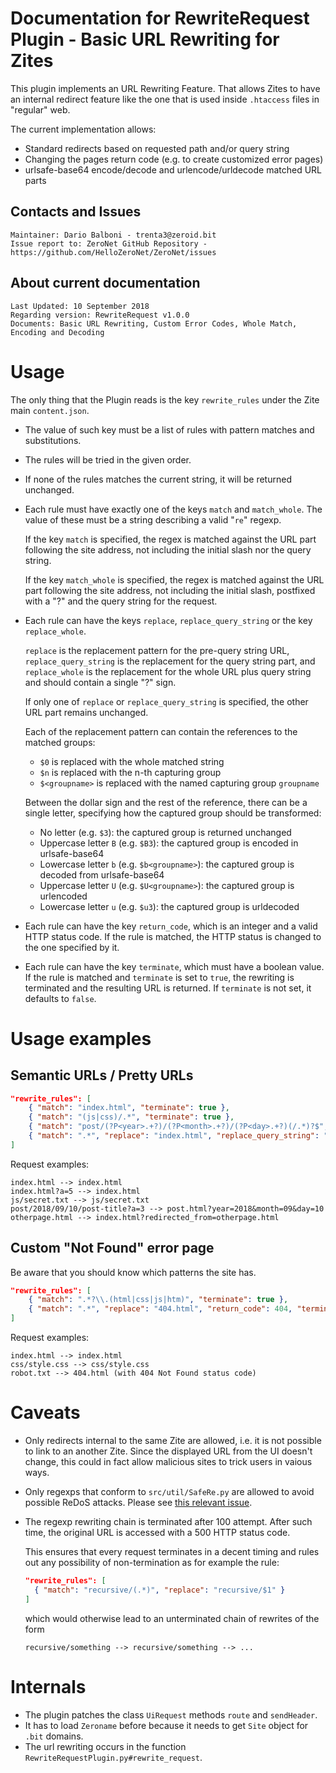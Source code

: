 # Documentation for RewriteRequest Plugin - Basic URL Rewriting for Zites
This plugin implements an URL Rewriting Feature.
That allows Zites to have an internal redirect feature like the one that is used inside `.htaccess` files in "regular" web.

The current implementation allows:
- Standard redirects based on requested path and/or query string
- Changing the pages return code (e.g. to create customized error pages)
- urlsafe-base64 encode/decode and urlencode/urldecode matched URL parts

## Contacts and Issues
```
Maintainer: Dario Balboni - trenta3@zeroid.bit
Issue report to: ZeroNet GitHub Repository - https://github.com/HelloZeroNet/ZeroNet/issues
```

## About current documentation
```
Last Updated: 10 September 2018
Regarding version: RewriteRequest v1.0.0
Documents: Basic URL Rewriting, Custom Error Codes, Whole Match, Encoding and Decoding
```

# Usage
The only thing that the Plugin reads is the key `rewrite_rules` under the Zite main `content.json`.

* The value of such key must be a list of rules with pattern matches and substitutions.
* The rules will be tried in the given order.
* If none of the rules matches the current string, it will be returned unchanged.
* Each rule must have exactly one of the keys `match` and `match_whole`.
  The value of these must be a string describing a valid "`re`" regexp.
  
  If the key `match` is specified, the regex is matched against the URL part following the site address, not including the initial slash nor the query string.
  
  If the key `match_whole` is specified, the regex is matched against the URL part following the site address, not including the initial slash, postfixed with a "?" and the query string for the request.
* Each rule can have the keys `replace`, `replace_query_string` or the key `replace_whole`.
  
  `replace` is the replacement pattern for the pre-query string URL, `replace_query_string` is the replacement for the query string part, and `replace_whole` is the replacement for the whole URL plus query string and should contain a single "?" sign.
  
  If only one of `replace` or `replace_query_string` is specified, the other URL part remains unchanged.
  
  Each of the replacement pattern can contain the references to the matched groups:
  - `$0` is replaced with the whole matched string
  - `$n` is replaced with the n-th capturing group
  - `$<groupname>` is replaced with the named capturing group `groupname`
  
  Between the dollar sign and the rest of the reference, there can be a single letter, specifying how the captured group should be transformed:
  - No letter (e.g. `$3`): the captured group is returned unchanged
  - Uppercase letter `B` (e.g. `$B3`): the captured group is encoded in urlsafe-base64
  - Lowercase letter `b` (e.g. `$b<groupname>`): the captured group is decoded from urlsafe-base64
  - Uppercase letter `U` (e.g. `$U<groupname>`): the captured group is urlencoded
  - Lowercase letter `u` (e.g. `$u3`): the captured group is urldecoded
* Each rule can have the key `return_code`, which is an integer and a valid HTTP status code.
  If the rule is matched, the HTTP status is changed to the one specified by it.
* Each rule can have the key `terminate`, which must have a boolean value.
  If the rule is matched and `terminate` is set to `true`, the rewriting is terminated and the resulting URL is returned.
  If `terminate` is not set, it defaults to `false`.

# Usage examples
## Semantic URLs / Pretty URLs
```json
"rewrite_rules": [
	{ "match": "index.html", "terminate": true },
	{ "match": "(js|css)/.*", "terminate": true },
	{ "match": "post/(?P<year>.+?)/(?P<month>.+?)/(?P<day>.+?)(/.*)?$", "replace": "post.html", "replace_query_string": "year=$<year>&month=$<month>&day=$<day>", "terminate": true },
	{ "match": ".*", "replace": "index.html", "replace_query_string": "redirected_from=$0", "terminate": true }
]
```

Request examples:
```
index.html --> index.html
index.html?a=5 --> index.html
js/secret.txt --> js/secret.txt
post/2018/09/10/post-title?a=3 --> post.html?year=2018&month=09&day=10
otherpage.html --> index.html?redirected_from=otherpage.html
```

## Custom "Not Found" error page
Be aware that you should know which patterns the site has.

```json
"rewrite_rules": [
	{ "match": ".*?\\.(html|css|js|htm)", "terminate": true },
	{ "match": ".*", "replace": "404.html", "return_code": 404, "terminate": true }
]
```

Request examples:
```
index.html --> index.html
css/style.css --> css/style.css
robot.txt --> 404.html (with 404 Not Found status code)
```

# Caveats
- Only redirects internal to the same Zite are allowed, i.e. it is not possible to link to an another Zite.
  Since the displayed URL from the UI doesn't change, this could in fact allow malicious sites to trick users in vaious ways.
- Only regexps that conform to `src/util/SafeRe.py` are allowed to avoid possible ReDoS attacks.
  Please see [this relevant issue](https://github.com/HelloZeroNet/ZeroNet/issues/989).
- The regexp rewriting chain is terminated after 100 attempt.
  After such time, the original URL is accessed with a 500 HTTP status code.

  This ensures that every request terminates in a decent timing and rules out any possibility of non-termination as for example the rule:
  ```json
  "rewrite_rules": [
    { "match": "recursive/(.*)", "replace": "recursive/$1" }
  ]
  ```
  which would otherwise lead to an unterminated chain of rewrites of the form
  ```
  recursive/something --> recursive/something --> ...
  ```

# Internals
- The plugin patches the class `UiRequest` methods `route` and `sendHeader`.
- It has to load `Zeroname` before because it needs to get `Site` object for `.bit` domains.
- The url rewriting occurs in the function `RewriteRequestPlugin.py#rewrite_request`.
